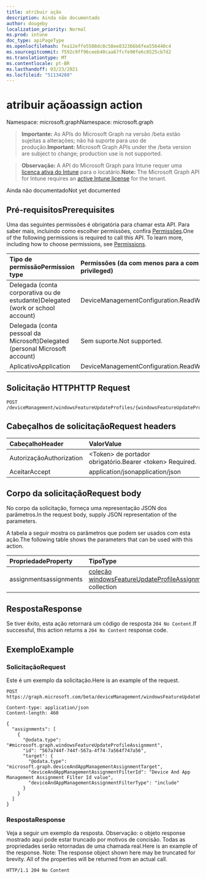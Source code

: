 ```yaml
---
title: atribuir ação
description: Ainda não documentado
author: dougeby
localization_priority: Normal
ms.prod: intune
doc_type: apiPageType
ms.openlocfilehash: fea12effe5508dc8c58ee832366b6fea556440c4
ms.sourcegitcommit: f592c9ff96ceeb40caa67fcfe90fe6c8525cb7d2
ms.translationtype: MT
ms.contentlocale: pt-BR
ms.lasthandoff: 03/23/2021
ms.locfileid: "51134288"
---
```

# <a name="assign-action"></a><span data-ttu-id="49b9d-103">atribuir ação</span><span class="sxs-lookup"><span data-stu-id="49b9d-103">assign action</span></span>

<span data-ttu-id="49b9d-104">Namespace: microsoft.graph</span><span class="sxs-lookup"><span data-stu-id="49b9d-104">Namespace: microsoft.graph</span></span>

> <span data-ttu-id="49b9d-105">**Importante:** As APIs do Microsoft Graph na versão /beta estão sujeitas a alterações; não há suporte para uso de produção.</span><span class="sxs-lookup"><span data-stu-id="49b9d-105">**Important:** Microsoft Graph APIs under the /beta version are subject to change; production use is not supported.</span></span>

> <span data-ttu-id="49b9d-106">**Observação:** A API do Microsoft Graph para Intune requer uma [licença ativa do Intune](https://go.microsoft.com/fwlink/?linkid=839381) para o locatário.</span><span class="sxs-lookup"><span data-stu-id="49b9d-106">**Note:** The Microsoft Graph API for Intune requires an [active Intune license](https://go.microsoft.com/fwlink/?linkid=839381) for the tenant.</span></span>

<span data-ttu-id="49b9d-107">Ainda não documentado</span><span class="sxs-lookup"><span data-stu-id="49b9d-107">Not yet documented</span></span>

## <a name="prerequisites"></a><span data-ttu-id="49b9d-108">Pré-requisitos</span><span class="sxs-lookup"><span data-stu-id="49b9d-108">Prerequisites</span></span>
<span data-ttu-id="49b9d-p101">Uma das seguintes permissões é obrigatória para chamar esta API. Para saber mais, incluindo como escolher permissões, confira [Permissões](/graph/permissions-reference).</span><span class="sxs-lookup"><span data-stu-id="49b9d-p101">One of the following permissions is required to call this API. To learn more, including how to choose permissions, see [Permissions](/graph/permissions-reference).</span></span>

|<span data-ttu-id="49b9d-111">Tipo de permissão</span><span class="sxs-lookup"><span data-stu-id="49b9d-111">Permission type</span></span>|<span data-ttu-id="49b9d-112">Permissões (da com menos para a com mais privilégios)</span><span class="sxs-lookup"><span data-stu-id="49b9d-112">Permissions (from least to most privileged)</span></span>|
|:---|:---|
|<span data-ttu-id="49b9d-113">Delegada (conta corporativa ou de estudante)</span><span class="sxs-lookup"><span data-stu-id="49b9d-113">Delegated (work or school account)</span></span>|<span data-ttu-id="49b9d-114">DeviceManagementConfiguration.ReadWrite.All</span><span class="sxs-lookup"><span data-stu-id="49b9d-114">DeviceManagementConfiguration.ReadWrite.All</span></span>|
|<span data-ttu-id="49b9d-115">Delegada (conta pessoal da Microsoft)</span><span class="sxs-lookup"><span data-stu-id="49b9d-115">Delegated (personal Microsoft account)</span></span>|<span data-ttu-id="49b9d-116">Sem suporte.</span><span class="sxs-lookup"><span data-stu-id="49b9d-116">Not supported.</span></span>|
|<span data-ttu-id="49b9d-117">Aplicativo</span><span class="sxs-lookup"><span data-stu-id="49b9d-117">Application</span></span>|<span data-ttu-id="49b9d-118">DeviceManagementConfiguration.ReadWrite.All</span><span class="sxs-lookup"><span data-stu-id="49b9d-118">DeviceManagementConfiguration.ReadWrite.All</span></span>|

## <a name="http-request"></a><span data-ttu-id="49b9d-119">Solicitação HTTP</span><span class="sxs-lookup"><span data-stu-id="49b9d-119">HTTP Request</span></span>
<!-- {
  "blockType": "ignored"
}
-->
``` http
POST /deviceManagement/windowsFeatureUpdateProfiles/{windowsFeatureUpdateProfileId}/assign
```

## <a name="request-headers"></a><span data-ttu-id="49b9d-120">Cabeçalhos de solicitação</span><span class="sxs-lookup"><span data-stu-id="49b9d-120">Request headers</span></span>
|<span data-ttu-id="49b9d-121">Cabeçalho</span><span class="sxs-lookup"><span data-stu-id="49b9d-121">Header</span></span>|<span data-ttu-id="49b9d-122">Valor</span><span class="sxs-lookup"><span data-stu-id="49b9d-122">Value</span></span>|
|:---|:---|
|<span data-ttu-id="49b9d-123">Autorização</span><span class="sxs-lookup"><span data-stu-id="49b9d-123">Authorization</span></span>|<span data-ttu-id="49b9d-124">&lt;Token&gt; de portador obrigatório.</span><span class="sxs-lookup"><span data-stu-id="49b9d-124">Bearer &lt;token&gt; Required.</span></span>|
|<span data-ttu-id="49b9d-125">Aceitar</span><span class="sxs-lookup"><span data-stu-id="49b9d-125">Accept</span></span>|<span data-ttu-id="49b9d-126">application/json</span><span class="sxs-lookup"><span data-stu-id="49b9d-126">application/json</span></span>|

## <a name="request-body"></a><span data-ttu-id="49b9d-127">Corpo da solicitação</span><span class="sxs-lookup"><span data-stu-id="49b9d-127">Request body</span></span>
<span data-ttu-id="49b9d-128">No corpo da solicitação, forneça uma representação JSON dos parâmetros.</span><span class="sxs-lookup"><span data-stu-id="49b9d-128">In the request body, supply JSON representation of the parameters.</span></span>

<span data-ttu-id="49b9d-129">A tabela a seguir mostra os parâmetros que podem ser usados com esta ação.</span><span class="sxs-lookup"><span data-stu-id="49b9d-129">The following table shows the parameters that can be used with this action.</span></span>

|<span data-ttu-id="49b9d-130">Propriedade</span><span class="sxs-lookup"><span data-stu-id="49b9d-130">Property</span></span>|<span data-ttu-id="49b9d-131">Tipo</span><span class="sxs-lookup"><span data-stu-id="49b9d-131">Type</span></span>|<span data-ttu-id="49b9d-132">Descrição</span><span class="sxs-lookup"><span data-stu-id="49b9d-132">Description</span></span>|
|:---|:---|:---|
|<span data-ttu-id="49b9d-133">assignments</span><span class="sxs-lookup"><span data-stu-id="49b9d-133">assignments</span></span>|<span data-ttu-id="49b9d-134">[coleção windowsFeatureUpdateProfileAssignment](../resources/intune-softwareupdate-windowsfeatureupdateprofileassignment.md)</span><span class="sxs-lookup"><span data-stu-id="49b9d-134">[windowsFeatureUpdateProfileAssignment](../resources/intune-softwareupdate-windowsfeatureupdateprofileassignment.md) collection</span></span>|<span data-ttu-id="49b9d-135">Ainda não documentado</span><span class="sxs-lookup"><span data-stu-id="49b9d-135">Not yet documented</span></span>|



## <a name="response"></a><span data-ttu-id="49b9d-136">Resposta</span><span class="sxs-lookup"><span data-stu-id="49b9d-136">Response</span></span>
<span data-ttu-id="49b9d-137">Se tiver êxito, esta ação retornará um código de resposta `204 No Content`.</span><span class="sxs-lookup"><span data-stu-id="49b9d-137">If successful, this action returns a `204 No Content` response code.</span></span>

## <a name="example"></a><span data-ttu-id="49b9d-138">Exemplo</span><span class="sxs-lookup"><span data-stu-id="49b9d-138">Example</span></span>

### <a name="request"></a><span data-ttu-id="49b9d-139">Solicitação</span><span class="sxs-lookup"><span data-stu-id="49b9d-139">Request</span></span>
<span data-ttu-id="49b9d-140">Este é um exemplo da solicitação.</span><span class="sxs-lookup"><span data-stu-id="49b9d-140">Here is an example of the request.</span></span>
``` http
POST https://graph.microsoft.com/beta/deviceManagement/windowsFeatureUpdateProfiles/{windowsFeatureUpdateProfileId}/assign

Content-type: application/json
Content-length: 460

{
  "assignments": [
    {
      "@odata.type": "#microsoft.graph.windowsFeatureUpdateProfileAssignment",
      "id": "567a744f-744f-567a-4f74-7a564f747a56",
      "target": {
        "@odata.type": "microsoft.graph.deviceAndAppManagementAssignmentTarget",
        "deviceAndAppManagementAssignmentFilterId": "Device And App Management Assignment Filter Id value",
        "deviceAndAppManagementAssignmentFilterType": "include"
      }
    }
  ]
}
```

### <a name="response"></a><span data-ttu-id="49b9d-141">Resposta</span><span class="sxs-lookup"><span data-stu-id="49b9d-141">Response</span></span>
<span data-ttu-id="49b9d-p102">Veja a seguir um exemplo da resposta. Observação: o objeto response mostrado aqui pode estar truncado por motivos de concisão. Todas as propriedades serão retornadas de uma chamada real.</span><span class="sxs-lookup"><span data-stu-id="49b9d-p102">Here is an example of the response. Note: The response object shown here may be truncated for brevity. All of the properties will be returned from an actual call.</span></span>
``` http
HTTP/1.1 204 No Content
```




